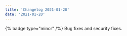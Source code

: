 ```yaml
---
title: 'Changelog 2021-01-20'
date: '2021-01-20'
---
```

{% badge type="minor" /%} Bug fixes and security fixes.
